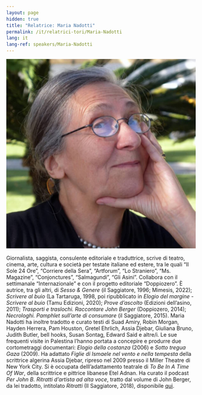 ```yaml
---
layout: page
hidden: true
title: "Relatrice: Maria Nadotti"
permalink: /it/relatrici-tori/Maria-Nadotti
lang: it
lang-ref: speakers/Maria-Nadotti
---
```


![Maria Nadotti](/assets/speakers/Maria-Nadotti.jpg)

Giornalista, saggista, consulente editoriale e traduttrice, scrive di teatro, cinema, arte, cultura e società per testate italiane ed estere, tra le quali “Il Sole 24 Ore”, “Corriere della Sera”, “Artforum”, “Lo Straniero”, “Ms. Magazine”, “Conjonctures”, “Salmagundi”, “Gli Asini”. Collabora con il settimanale “Internazionale” e con il progetto editoriale “Doppiozero”. È autrice, tra gli altri, di _Sesso & Genere_ (il Saggiatore, 1996; Mimesis, 2022); _Scrivere al buio_ (La Tartaruga, 1998, poi ripubblicato in _Elogio del margine - Scrivere al buio_ (Tamu Edizioni, 2020); _Prove d’ascolto_ (Edizioni dell’asino, 2011); _Trasporti e traslochi. Raccontare John Berger_ (Doppiozero, 2014); _Necrologhi. Pamphlet sull’arte di consumare_ (il Saggiatore, 2015). Maria Nadotti ha inoltre tradotto e curato testi di Suad Amiry, Robin Morgan, Hayden Herrera, Pam Houston, Gretel Ehrlich, Assia Djebar, Giuliana Bruno, Judith Butler, bell hooks, Susan Sontag, Edward Said e altre/i. Le sue frequenti visite in Palestina l’hanno portata a concepire e produrre due cortometraggi documentari: _Elogio della costanza_ (2006) e _Sotto tregua Gaza_ (2009). Ha adattato _Figlie di Ismaele nel vento e nella tempesta_ della scrittrice algerina Assia Djebar, ripreso nel 2009 presso il Miller Theatre di New York City. Si è occupata delll’adattamento teatrale di _To Be In A Time Of War_, della scrittrice e pittrice libanese Etel Adnan. Ha curato il podcast _Per John B. Ritratti d’artista ad alta voce_, tratto dal volume di John Berger, da lei tradotto, intitolato _Ritratti_ (Il Saggiatore, 2018), disponibile [qui](https://www.oktafilm.it/podcast/). 
